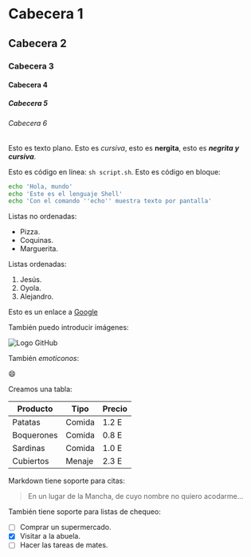 # Cabecera 1

## Cabecera 2

### Cabecera 3

#### Cabecera 4

##### Cabecera 5

###### Cabecera 6

Esto es texto plano. Esto es *cursiva*, esto es **nergita**, esto es ***negrita y cursiva***.

Esto es código en línea: `sh script.sh`. Esto es código en bloque:

```sh
echo 'Hola, mundo'
echo 'Este es el lenguaje Shell'
echo 'Con el comando ''echo'' muestra texto por pantalla'
```

Listas no ordenadas:

* Pizza.
* Coquinas.
* Marguerita.

Listas ordenadas:

1. Jesús.
2. Oyola.
3. Alejandro.

Esto es un enlace a [Google](http://google.com)

También puedo introducir imágenes:

![Logo GitHub](http://github.com/apple-touch-icon.png)

También *emoticonos*:

:smile:

Creamos una tabla:

| Producto | Tipo | Precio |
|----------|------|--------|
| Patatas  | Comida | 1.2 E |
| Boquerones | Comida | 0.8 E |
| Sardinas | Comida | 1.0 E |
| Cubiertos | Menaje | 2.3 E |

Markdown tiene soporte para citas:

> En un lugar de la Mancha, de cuyo nombre no quiero acodarme...

También tiene soporte para listas de chequeo:

- [ ] Comprar un supermercado.
- [X] Visitar a la abuela.
- [ ] Hacer las tareas de mates. 
